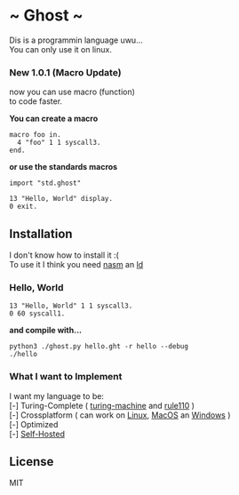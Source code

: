 # ~ Ghost ~
Dis is a programmin language uwu... <br/>
You can only use it on linux.

### New 1.0.1 (Macro Update)
now you can use macro (function) <br/>
to code faster. <br/>

**You can create a macro**
```
macro foo in.
  4 "foo" 1 1 syscall3.
end.
```
**or use the standards macros**
```
import "std.ghost"

13 "Hello, World" display.
0 exit.
```

## Installation
I don't know how to install it :( <br/> 
To use it I think you need [nasm](https://www.nasm.us/) an [ld](https://linux.die.net/man/1/ld)

### Hello, World
```
13 "Hello, World" 1 1 syscall3.
0 60 syscall1.
```

**and compile with...**
```
python3 ./ghost.py hello.ght -r hello --debug
./hello
```

### What I want to Implement
I want my language to be: <br/>
 [-] Turing-Complete ( [turing-machine](https://en.wikipedia.org/wiki/Turing_machine) and  [rule110](https://en.wikipedia.org/wiki/Rule_110) ) <br/>
 [-] Crossplatform ( can work on [Linux](https://en.wikipedia.org/wiki/Linux), [MacOS](https://en.wikipedia.org/wiki/MacOS) an [Windows](https://en.wikipedia.org/wiki/Microsoft_Windows) ) <br/>
 [-] Optimized <br/>
 [-] [Self-Hosted](https://en.wikipedia.org/wiki/Self-hosting_(compilers)) <br/>

## License
MIT
